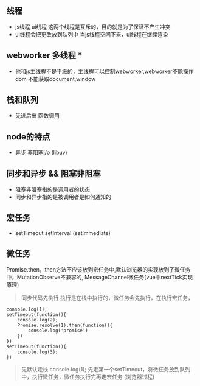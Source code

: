## 线程
- js线程 ui线程 这两个线程是互斥的，目的就是为了保证不产生冲突
- ui线程会把更改放到队列中 当js线程空闲下来，ui线程在继续渲染

## webworker 多线程 *
- 他和js主线程不是平级的，主线程可以控制webworker,webworker不能操作dom 不能获取document,window


## 栈和队列
- 先进后出 函数调用


## node的特点
- 异步 非阻塞i/o (libuv)


## 同步和异步 && 阻塞非阻塞
- 阻塞非阻塞指的是调用者的状态
- 同步和异步指的是被调用者是如何通知的


## 宏任务
- setTimeout setInterval (setImmediate)


## 微任务
Promise.then，then方法不应该放到宏任务中,默认浏览器的实现放到了微任务中，MutationObserve不兼容的, MessageChannel微任务(vue中nextTick实现原理)

> 同步代码先执行 执行是在栈中执行的，微任务会先执行，在执行宏任务，

```
console.log(1);
setTimeout(function(){
    console.log(2);
    Promise.resolve(1).then(function(){
        console.log('promise')
    })
})
setTimeout(function(){
    console.log(3);
})
```

> 先默认走栈 console.log(1); 先走第一个setTimeout，将微任务放到队列中，执行微任务，微任务执行完再走宏任务 (浏览器过程)

